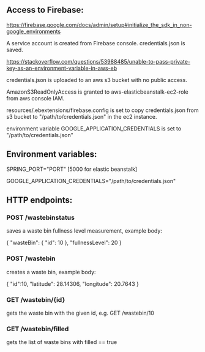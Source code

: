 ## Access to Firebase:
https://firebase.google.com/docs/admin/setup#initialize_the_sdk_in_non-google_environments

A service account is created from Firebase console. credentials.json is saved.

https://stackoverflow.com/questions/53988485/unable-to-pass-private-key-as-an-environment-variable-in-aws-eb

credentials.json is uploaded to an aws s3 bucket with no public access.

AmazonS3ReadOnlyAccess is granted to aws-elasticbeanstalk-ec2-role from aws console IAM.

resources/.ebextensions/firebase.config is set to copy credentials.json 
from s3 bucket to "/path/to/credentials.json" in the ec2 instance.

environment variable GOOGLE_APPLICATION_CREDENTIALS is set to "/path/to/credentials.json"

## Environment variables:

SPRING_PORT="PORT" 
[5000 for elastic beanstalk]

GOOGLE_APPLICATION_CREDENTIALS="/path/to/credentials.json"

## HTTP endpoints:

### POST /wastebinstatus
saves a waste bin fullness level measurement, example body:

{
  "wasteBin": {
    "id": 10
  },
  "fullnessLevel": 20
}

### POST /wastebin
creates a waste bin, example body:

{
  "id":10,
  "latitude": 28.14306,
  "longitude": 20.7643
}

### GET /wastebin/{id}
gets the waste bin with the given id, e.g. GET /wastebin/10

### GET /wastebin/filled
gets the list of waste bins with filled == true

